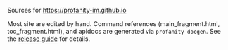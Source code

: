 Sources for https://profanity-im.github.io

Most site are edited by hand.
Command references (main_fragment.html, toc_fragment.html),  and apidocs are generated via `profanity docgen`.
See the [release guide](https://github.com/profanity-im/profanity/blob/master/RELEASE_GUIDE.md) for details.

